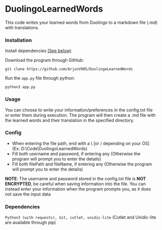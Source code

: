 # DuolingoLearnedWords

This code writes your learned words from Duolingo to a markdown file (.md) with translations. 

### Installation

Install dependencies [(See below)](#Dependencies) 

Download the program through GitHub:
```
git clone https://github.com/ArjunV905/DuolingoLearnedWords
```

Run the `app.py` file through python:
```
python3 app.py
```

### Usage

You can choose to write your information/preferences in the config.txt file or enter them during execution.
The program will then create a .md file with the learned words and their translation in the specified directory. 

### Config

- When entering the file path, end with a \ [or / depending on your OS] (Ex: D:\Code\DuolingoLearnedWords\)
- Fill both username and password, if entering any (Otherwise the program will prompt you to enter the details)
- Fill both filePath and fileName, if entering any (Otherwise the program will prompt you to enter the details)

**NOTE**: The username and password stored in the config.txt file is **NOT ENCRYPTED**, be careful when saving information into the file.
            You can instead enter your information when the program prompts you, as it does not save the input data

### Dependencies

`Python3 (with requests), Git, cutlet, unidic-lite`
(Cutlet and Unidic-lite are available through pip)